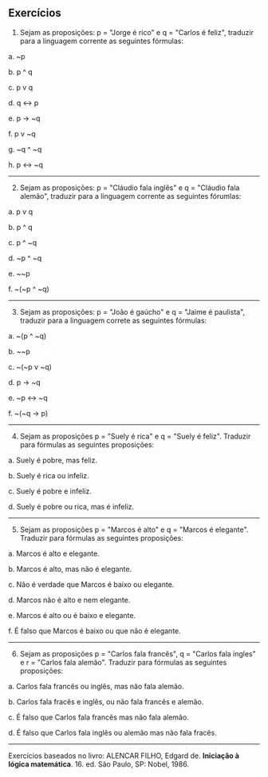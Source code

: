## Exercícios
1. Sejam as proposições: p = "Jorge é rico" e q = "Carlos é feliz", traduzir para a linguagem corrente as seguintes fórmulas: 

a. ~p

b. p ^ q

c. p v q

d. q <-> p

e. p -> ~q

f. p v ~q

g. ~q ^ ~q

h. p <-> ~q
___
2. Sejam as proposições: p = "Cláudio fala inglês" e q = "Cláudio fala alemão", traduzir para a linguagem corrente as seguintes fórumlas:

a. p v q

b. p ^ q

c. p ^ ~q

d. ~p ^ ~q

e. ~~p

f. ~(~p ^ ~q)
___
3. Sejam as proposições: p = "João é gaúcho" e q = "Jaime é paulista", traduzir para a linguagem correte as seguintes fórmulas:

a. ~(p ^ ~q)

b. ~~p

c. ~(~p v ~q)

d. p -> ~q

e. ~p <-> ~q

f. ~(~q -> p)
___
4. Sejam as proposições p = "Suely é rica" e q = "Suely é feliz". Traduzir para fórmulas as seguintes proposições:

a. Suely é pobre, mas feliz.

b. Suely é rica ou infeliz.

c. Suely é pobre e infeliz.

d. Suely é pobre ou rica, mas é infeliz.
___
5. Sejam as proposições p = "Marcos é alto" e q = "Marcos é elegante". Traduzir para fórmulas as seguintes proposições:

a. Marcos é alto e elegante.

b. Marcos é alto, mas não é elegante.

c. Não é verdade que Marcos é baixo ou elegante. 

d. Marcos não é alto e nem elegante.

e. Marcos é alto ou é baixo e elegante.

f. É falso que Marcos é baixo ou que não é elegante.
___
6. Sejam as proposições p = "Carlos fala francês", q = "Carlos fala ingles" e r = "Carlos fala alemão". Traduzir para fórmulas as seguintes proposições:

a. Carlos fala francês ou inglês, mas não fala alemão.

b. Carlos fala fracês e inglês, ou não fala francês e alemão.

c. É falso que Carlos fala francês mas não fala alemão.

d. É falso que Carlos fala inglês ou alemão mas não fala fracês.
___
Exercícios baseados no livro: ALENCAR FILHO, Edgard de. **Iniciação à lógica matemática**. 16. ed. São Paulo, SP: Nobel, 1986.






